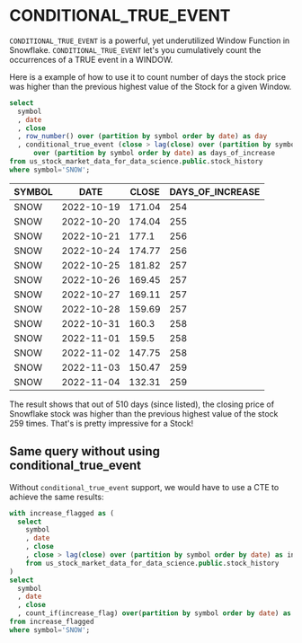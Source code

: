 # CONDITIONAL_TRUE_EVENT

`CONDITIONAL_TRUE_EVENT` is a powerful, yet underutilized Window Function in Snowflake. `CONDITIONAL_TRUE_EVENT` let's you cumulatively count the occurrences of a TRUE event in a WINDOW. 

Here is a example of how to use it to count number of days the stock price was higher than the previous highest value of the Stock for a given Window.

```sql
select
  symbol
  , date
  , close
  , row_number() over (partition by symbol order by date) as day
  , conditional_true_event (close > lag(close) over (partition by symbol order by date)) 
      over (partition by symbol order by date) as days_of_increase
from us_stock_market_data_for_data_science.public.stock_history
where symbol='SNOW';
```


| SYMBOL | DATE       | CLOSE      | DAYS_OF_INCREASE |
|--------|------------|------------|------------------|
| SNOW   | 2022-10-19 | 171.04     | 254              |
| SNOW   | 2022-10-20 | 174.04     | 255              |
| SNOW   | 2022-10-21 | 177.1      | 256              |
| SNOW   | 2022-10-24 | 174.77     | 256              |
| SNOW   | 2022-10-25 | 181.82     | 257              |
| SNOW   | 2022-10-26 | 169.45     | 257              |
| SNOW   | 2022-10-27 | 169.11     | 257              |
| SNOW   | 2022-10-28 | 159.69     | 257              |
| SNOW   | 2022-10-31 | 160.3      | 258              |
| SNOW   | 2022-11-01 | 159.5      | 258              |
| SNOW   | 2022-11-02 | 147.75     | 258              |
| SNOW   | 2022-11-03 | 150.47     | 259              |
| SNOW   | 2022-11-04 | 132.31     | 259              |

The result shows that out of 510 days (since listed), the closing price of Snowflake stock was higher than the previous highest value of the stock 259 times. That's is pretty impressive for a Stock!

## Same query without using conditional_true_event

Without `conditional_true_event` support, we would have to use a CTE to achieve the same results:

```sql
with increase_flagged as (
  select 
    symbol
    , date
    , close
    , close > lag(close) over (partition by symbol order by date) as increase_flag
    from us_stock_market_data_for_data_science.public.stock_history
)
select 
  symbol
  , date
  , close
  , count_if(increase_flag) over(partition by symbol order by date) as days_of_increase
from increase_flagged  
where symbol='SNOW';
```
